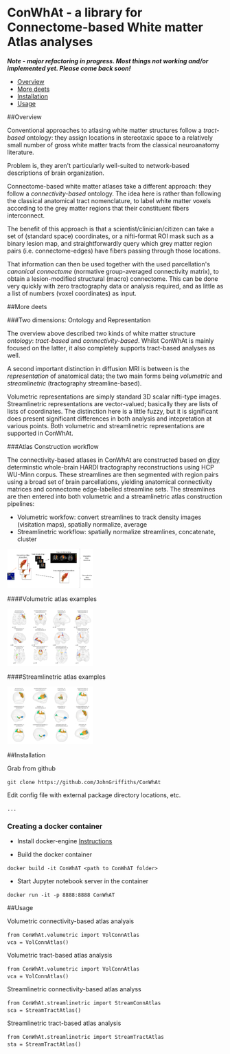 # ConWhAt - a library for Connectome-based White matter Atlas analyses

***Note - major refactoring in progress. Most things not working and/or implemented yet. Please come back soon!***


- [Overview](#overview)  
- [More deets](#more-deets)  
- [Installation](#installation)  
- [Usage](#usage)  



##Overview

Conventional approaches to atlasing white matter structures follow a *tract-based* ontology: they assign locations in stereotaxic space to a relatively small number of gross white matter tracts from the classical neuroanatomy literature.

Problem is, they aren't particularly well-suited to network-based descriptions of brain organization.

Connectome-based white matter atlases take a different approach: they follow a *connectivity-based* ontology. The idea here is rather than following the classical anatomical tract nomenclature, to label white matter voxels according to the grey matter regions that their constituent fibers interconnect.

The benefit of this approach is that a scientist/clinician/citizen can take a set of (standard space) coordinates, or a nifti-format ROI mask such as a binary lesion map, and straightforwardly query which grey matter region pairs (i.e. connectome-edges) have fibers passing through those locations.

That information can then be used together with the used parcellation's *canonical connectome* (normative group-averaged connectivity matrix), to obtain a lesion-modified structural (macro) connectome. This can be done very quickly with zero tractography data or analysis required, and as little as a list of numbers (voxel coordinates) as input.


##More deets

###Two dimensions: Ontology and Representation

The overview above described two kinds of white matter structure *ontology*: *tract-based* and *connectivity-based*. Whilst ConWhAt is mainly focused on the latter, it also completely supports tract-based analyses as well.

A second important distinction in diffusion MRI is between is the *representation* of anatomical data; the two main forms being *volumetric* and *streamlinetric* (tractography streamline-based).

Volumetric representations are simply standard 3D scalar nifti-type images. Streamlinetric representations are
vector-valued; basically they are lists of lists of coordinates. The distinction here is a little fuzzy, but it is significant does present significant differences in both analysis and intepretation at various points. Both volumetric and streamlinetric representations are supported in ConWhAt.



###Atlas Construction workflow

The connectivity-based atlases in ConWhAt are constructed based on [dipy](http://nipy.org/dipy/) determinstic whole-brain HARDI tractography reconstructions using HCP WU-Minn corpus. These streamlines are then segmented with region pairs using a broad set of brain parcellations, yielding anatomical connectivity matrices and connectome edge-labelled streamline sets. The streamlines are then entered into both volumetric and a streamlinetric atlas construction pipelines:

- Volumetric workfow: convert streamlines to track density images (visitation maps), spatially normalize, average  
- Streamlinetric workflow: spatially normalize streamlines, concatenate, cluster

<img src="ConWhAt/doc/atlas_construction_fig.png" alt="Atlas Construction Process" style="width: 200px;"/>



####Volumetric atlas examples

<img src="ConWhAt/doc/volumetric_atlas_examples.png" alt="Volumetric Atlas" style="width: 200px;"/>

####Streamlinetric atlas examples

<img src="ConWhAt/doc/streamlinetric_atlas_examples.png" alt="Streamlinetric Atlas" style="width: 200px;"/>





##Installation

Grab from github

`git clone https://github.com/JohnGriffiths/ConWhAt`

Edit config file with external package directory locations, etc.

`...`


### Creating a docker container

- Install docker-engine [Instructions](https://docs.docker.com/engine/installation/)

- Build the docker container

`docker build -it ConWhAT <path to ConWhAT folder>`

- Start Jupyter notebook server in the container

`docker run -it -p 8888:8888 ConWhAT`

##Usage


Volumetric connectivity-based atlas analyais

`from ConWhAt.volumetric import VolConnAtlas`  
`vca = VolConnAtlas()`  


Volumetric tract-based atlas analysis

`from ConWhAt.volumetric import VolConnAtlas`  
`vca = VolConnAtlas()`  


Streamlinetric connectivity-based atlas analyss

`from ConWhAt.streamlinetric import StreamConnAtlas`    
`sca = StreamTractAtlas()`  


Streamlinetric tract-based atlas analysis

`from ConWhAt.streamlinetric import StreamTractAtlas`    
`sta = StreamTractAtlas()`
